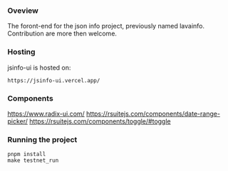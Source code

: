 ### Oveview

The foront-end for the json info project, previously named lavainfo.
Contribution are more then welcome.

### Hosting

jsinfo-ui is hosted on:

```
https://jsinfo-ui.vercel.app/
```

### Components

https://www.radix-ui.com/
https://rsuitejs.com/components/date-range-picker/
https://rsuitejs.com/components/toggle/#toggle

### Running the project

```
pnpm install
make testnet_run
```
